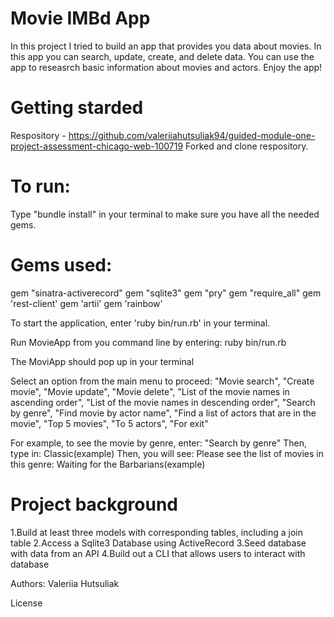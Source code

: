 # Movie IMBd App 
In this project I tried to build an app that provides you data about movies. In this app you can search, update, create, and delete data. You can use the app to reseasrch basic information about movies and actors. Enjoy the app!


# Getting starded 
 Respository - https://github.com/valeriiahutsuliak94/guided-module-one-project-assessment-chicago-web-100719
 Forked and clone respository. 

# To run:
Type "bundle install" in your terminal to make sure you have all the needed gems.

# Gems used:
gem "sinatra-activerecord"
gem "sqlite3"
gem "pry"
gem "require_all"
gem 'rest-client'
gem 'artii'
gem 'rainbow'

To start the application, enter 'ruby bin/run.rb' in your terminal.


Run MovieApp from you command line by entering:
ruby bin/run.rb

The MoviApp should pop up in your terminal

Select an option from the main menu to proceed:
  "Movie search",
        "Create movie",
        "Movie update",
        "Movie delete",
        "List of the movie names in ascending order",
        "List of the movie names in descending order",
        "Search by genre",
        "Find movie by actor name",
        "Find a list of actors that are in the movie",
        "Top 5 movies",
        "To 5 actors",
        "For exit"

For example, to see the movie by genre, enter:
"Search by genre"
Then, type in:
Classic(example)
Then, you will see:
Please see the list of movies in this genre:
Waiting for the Barbarians(example)


# Project background
1.Build at least three models with corresponding tables, including a join table
2.Access a Sqlite3 Database using ActiveRecord
3.Seed database with data from an API
4.Build out a CLI that allows users to interact with database

Authors: 
Valeriia Hutsuliak


License






